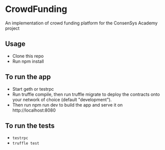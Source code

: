 # CrowdFunding

An implementation of crowd funding platform for the ConsenSys Academy project

## Usage

- Clone this repo
- Run npm install

## To run the app
- Start geth or testrpc
- Run truffle compile, then run truffle migrate to deploy the contracts onto your network of choice (default "development").
- Then run npm run dev to build the app and serve it on http://localhost:8080

## To run the tests
- `testrpc`
- `truffle test`
